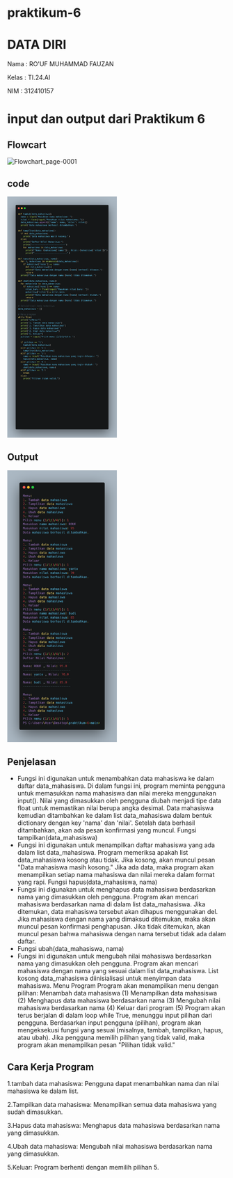 # praktikum-6
# DATA DIRI
Nama : RO'UF MUHAMMAD FAUZAN

Kelas : TI.24.AI

NIM : 312410157
# input dan output dari Praktikum 6
## Flowcart
![Flowchart_page-0001](https://github.com/user-attachments/assets/2edd0270-6fce-4a11-b62a-0a784fb9631b)
## code
<img src="code.png" width=50% height=50%>

## Output
<img src="output.png" width=50% height=50%>

## Penjelasan 
- Fungsi ini digunakan untuk menambahkan data mahasiswa ke dalam daftar data_mahasiswa.
Di dalam fungsi ini, program meminta pengguna untuk memasukkan nama mahasiswa dan nilai mereka menggunakan input().
Nilai yang dimasukkan oleh pengguna diubah menjadi tipe data float untuk memastikan nilai berupa angka desimal.
Data mahasiswa kemudian ditambahkan ke dalam list data_mahasiswa dalam bentuk dictionary dengan key 'nama' dan 'nilai'.
Setelah data berhasil ditambahkan, akan ada pesan konfirmasi yang muncul.
Fungsi tampilkan(data_mahasiswa)
- Fungsi ini digunakan untuk menampilkan daftar mahasiswa yang ada dalam list data_mahasiswa.
Program memeriksa apakah list data_mahasiswa kosong atau tidak. Jika kosong, akan muncul pesan "Data mahasiswa masih kosong."
Jika ada data, maka program akan menampilkan setiap nama mahasiswa dan nilai mereka dalam format yang rapi.
Fungsi hapus(data_mahasiswa, nama)
- Fungsi ini digunakan untuk menghapus data mahasiswa berdasarkan nama yang dimasukkan oleh pengguna.
Program akan mencari mahasiswa berdasarkan nama di dalam list data_mahasiswa. Jika ditemukan, data mahasiswa tersebut akan dihapus menggunakan del.
Jika mahasiswa dengan nama yang dimaksud ditemukan, maka akan muncul pesan konfirmasi penghapusan.
Jika tidak ditemukan, akan muncul pesan bahwa mahasiswa dengan nama tersebut tidak ada dalam daftar.
- Fungsi ubah(data_mahasiswa, nama)
- Fungsi ini digunakan untuk mengubah nilai mahasiswa berdasarkan nama yang dimasukkan oleh pengguna.
Program akan mencari mahasiswa dengan nama yang sesuai dalam list data_mahasiswa.
List kosong data_mahasiswa diinisialisasi untuk menyimpan data mahasiswa.
Menu Program
Program akan menampilkan menu dengan pilihan:
Menambah data mahasiswa (1)
Menampilkan data mahasiswa (2)
Menghapus data mahasiswa berdasarkan nama (3)
Mengubah nilai mahasiswa berdasarkan nama (4)
Keluar dari program (5)
Program akan terus berjalan di dalam loop while True, menunggu input pilihan dari pengguna.
Berdasarkan input pengguna (pilihan), program akan mengeksekusi fungsi yang sesuai (misalnya, tambah, tampilkan, hapus, atau ubah).
Jika pengguna memilih pilihan yang tidak valid, maka program akan menampilkan pesan "Pilihan tidak valid."
## Cara Kerja Program
1.tambah data mahasiswa: Pengguna dapat menambahkan nama dan nilai mahasiswa ke dalam list.

2.Tampilkan data mahasiswa: Menampilkan semua data mahasiswa yang sudah dimasukkan.

3.Hapus data mahasiswa: Menghapus data mahasiswa berdasarkan nama yang dimasukkan.

4.Ubah data mahasiswa: Mengubah nilai mahasiswa berdasarkan nama yang dimasukkan.

5.Keluar: Program berhenti dengan memilih pilihan 5.
